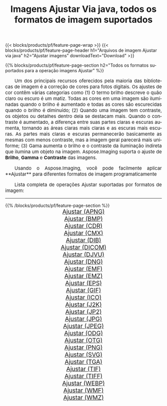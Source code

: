 ﻿---
title: Imagens Ajustar Via java, todos os formatos de imagem suportados 
weight: 3920
url: /pt/java/adjust 
lang: pt
langdirlevel: 2
locales: zh-hans,ja,it,ru,de,es,fr,nl,id,lt,pl,pt,vi,tr,ko,zh-hant,ar,hi,th,sv,cs,uk,he
description: Usando Aspose.Imaging, você pode facilmente imagens Ajustar Via java
---

{{< blocks/products/pf/feature-page-wrap >}}
{{< blocks/products/pf/feature-page-header h1="Arquivos de imagem Ajustar via java" h2="Ajustar imagens" downloadText="Download" >}}


{{% blocks/products/pf/feature-page-section  h2="Todos os formatos suportados para a operação imagens Ajustar" %}}
<p align="justify" style="text-indent:2em;font-size:15px;">
Um dos principais recursos oferecidos pela maioria das bibliotecas de imagem é a correção de cores para fotos digitais. Os ajustes de cor contêm várias categorias como (1) O termo brilho descreve o quão claro ou escuro é um matiz. Todas as cores em uma imagem são iluminadas quando o brilho é aumentado e todas as cores são escurecidas quando o brilho é diminuído; (2) Quando uma imagem tem contraste, os objetos ou detalhes dentro dela se destacam mais. Quando o contraste é aumentado, a diferença entre suas partes claras e escuras aumenta, tornando as áreas claras mais claras e as escuras mais escuras. As partes mais claras e escuras permanecerão basicamente as mesmas com menos contraste, mas a imagem geral parecerá mais uniforme; (3) Gama aumenta o brilho e o contraste da iluminação indireta que ilumina um objeto na imagem. Aspose.Imaging suporta o ajuste de <b>Brilho</b>, <b>Gamma</b> e <b>Contraste</b> das imagens.
</p>
<p align="justify" style="text-indent:2em;font-size:15px;">
Usando o Aspose.Imaging, você pode facilmente aplicar **Ajustar** para diferentes formatos de imagem programaticamente
</p>
<p align="justify" style="text-indent:2em;font-size:15px;">
Lista completa de operações Ajustar suportadas por formatos de imagem:
</p>
<hr/>
{{% /blocks/products/pf/feature-page-section %}}
<div class="container-fluid productfamilypage bg-gray">
    <div class="convertypes bg-gray agp-content section">
        <div class="container">
		<div class="row other-converters" style="gap: 10px;font-size: 19px;text-align:center;">
		    <div class='col-md-2 other-converter remove-lp remove-rp'><a href="/imaging/pt/java/adjust/apng" style="padding:15px;">Ajustar (APNG)</a></div><div class='col-md-2 other-converter remove-lp remove-rp'><a href="/imaging/pt/java/adjust/bmp" style="padding:15px;">Ajustar (BMP)</a></div><div class='col-md-2 other-converter remove-lp remove-rp'><a href="/imaging/pt/java/adjust/cdr" style="padding:15px;">Ajustar (CDR)</a></div><div class='col-md-2 other-converter remove-lp remove-rp'><a href="/imaging/pt/java/adjust/cmx" style="padding:15px;">Ajustar (CMX)</a></div><div class='col-md-2 other-converter remove-lp remove-rp'><a href="/imaging/pt/java/adjust/dib" style="padding:15px;">Ajustar (DIB)</a></div><div class='col-md-2 other-converter remove-lp remove-rp'><a href="/imaging/pt/java/adjust/dicom" style="padding:15px;">Ajustar (DICOM)</a></div><div class='col-md-2 other-converter remove-lp remove-rp'><a href="/imaging/pt/java/adjust/djvu" style="padding:15px;">Ajustar (DJVU)</a></div><div class='col-md-2 other-converter remove-lp remove-rp'><a href="/imaging/pt/java/adjust/dng" style="padding:15px;">Ajustar (DNG)</a></div><div class='col-md-2 other-converter remove-lp remove-rp'><a href="/imaging/pt/java/adjust/emf" style="padding:15px;">Ajustar (EMF)</a></div><div class='col-md-2 other-converter remove-lp remove-rp'><a href="/imaging/pt/java/adjust/emz" style="padding:15px;">Ajustar (EMZ)</a></div><div class='col-md-2 other-converter remove-lp remove-rp'><a href="/imaging/pt/java/adjust/eps" style="padding:15px;">Ajustar (EPS)</a></div><div class='col-md-2 other-converter remove-lp remove-rp'><a href="/imaging/pt/java/adjust/gif" style="padding:15px;">Ajustar (GIF)</a></div><div class='col-md-2 other-converter remove-lp remove-rp'><a href="/imaging/pt/java/adjust/ico" style="padding:15px;">Ajustar (ICO)</a></div><div class='col-md-2 other-converter remove-lp remove-rp'><a href="/imaging/pt/java/adjust/j2k" style="padding:15px;">Ajustar (J2K)</a></div><div class='col-md-2 other-converter remove-lp remove-rp'><a href="/imaging/pt/java/adjust/jp2" style="padding:15px;">Ajustar (JP2)</a></div><div class='col-md-2 other-converter remove-lp remove-rp'><a href="/imaging/pt/java/adjust/jpg" style="padding:15px;">Ajustar (JPG)</a></div><div class='col-md-2 other-converter remove-lp remove-rp'><a href="/imaging/pt/java/adjust/jpeg" style="padding:15px;">Ajustar (JPEG)</a></div><div class='col-md-2 other-converter remove-lp remove-rp'><a href="/imaging/pt/java/adjust/odg" style="padding:15px;">Ajustar (ODG)</a></div><div class='col-md-2 other-converter remove-lp remove-rp'><a href="/imaging/pt/java/adjust/otg" style="padding:15px;">Ajustar (OTG)</a></div><div class='col-md-2 other-converter remove-lp remove-rp'><a href="/imaging/pt/java/adjust/png" style="padding:15px;">Ajustar (PNG)</a></div><div class='col-md-2 other-converter remove-lp remove-rp'><a href="/imaging/pt/java/adjust/svg" style="padding:15px;">Ajustar (SVG)</a></div><div class='col-md-2 other-converter remove-lp remove-rp'><a href="/imaging/pt/java/adjust/tga" style="padding:15px;">Ajustar (TGA)</a></div><div class='col-md-2 other-converter remove-lp remove-rp'><a href="/imaging/pt/java/adjust/tif" style="padding:15px;">Ajustar (TIF)</a></div><div class='col-md-2 other-converter remove-lp remove-rp'><a href="/imaging/pt/java/adjust/tiff" style="padding:15px;">Ajustar (TIFF)</a></div><div class='col-md-2 other-converter remove-lp remove-rp'><a href="/imaging/pt/java/adjust/webp" style="padding:15px;">Ajustar (WEBP)</a></div><div class='col-md-2 other-converter remove-lp remove-rp'><a href="/imaging/pt/java/adjust/wmf" style="padding:15px;">Ajustar (WMF)</a></div><div class='col-md-2 other-converter remove-lp remove-rp'><a href="/imaging/pt/java/adjust/wmz" style="padding:15px;">Ajustar (WMZ)</a></div>
                </div>
        </div>
    </div>
</div>
<br/>
